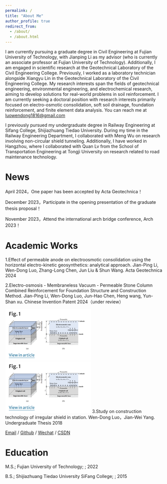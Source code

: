 ```yaml
---
permalink: /
title: "About Me"
author_profile: true
redirect_from: 
  - /about/
  - /about.html
---
```


I am currently pursuing a graduate degree in Civil Engineering at Fujian University of Technology, with Jianping Li as my advisor (who is currently an associate professor at Fujian University of Technology). Additionally, I am engaged in scientific research at the Geotechnical Laboratory of the Civil Engineering College. Previously, I worked as a laboratory technician alongside Xiangyu Lin in the Geotechnical Laboratory of the Civil Engineering College. My research interests span the fields of geotechnical engineering, environmental engineering, and electrochemical research, aiming to develop solutions for real-world problems in soil reinforcement. I am currently seeking a doctoral position with research interests primarily focused on electro-osmotic consolidation, soft soil drainage, foundation reinforcement, and finite element data analysis. You can reach me at luowendong1816@gmail.com

I previously pursued my undergraduate degree in Railway Engineering at Sifang College, Shijiazhuang Tiedao University. During my time in the Railway Engineering Department, I collaborated with Meng Wu on research involving non-circular shield tunneling. Additionally, I have worked in Hangzhou, where I collaborated with Quan Lv from the School of Transportation Engineering at Tongji University on research related to road maintenance technology.


News
======
April 2024，One paper has been accepted by Acta Geotechnica！

December 2023，Participate in the opening presentation of the graduate thesis proposal！

November 2023，Attend the international arch bridge conference, Arch 2023！


Academic Works
======




1.Effect of permeable anode on electroosmotic consolidation using the horizontal electro-kinetic geosynthetics: analytical approach. 
Jian-Ping Li, Wen-Dong Luo, Zhang-Long Chen, Jun Liu & Shun Wang. 
Acta Geotechnica 2024



2.Electro-osmosis - Membraneless Vacuum - Permeable Stone Column Combined Reinforcement for Foundation Structure and Construction Method. 
Jian-Ping Li, Wen-Dong Luo, Jun-Hao Chen, Heng wang, Yun-Shan xu. 
Chinese Invention Patent 2024（under review）

![image](https://github.com/WendongLuo/My-Web-Sites/blob/master/images/work1.png)
![image](https://github.com/WendongLuo/My-Web-Sites/blob/master/images/work1.png)
3.Study on construction technology of irregular shield in station. 
Wen-Dong Luo，Jian-Wei Yang. 
Undergraduate Thesis 2018

[Email](mailto:XX@stu.pku.edu.cn) / [Github](https://github.com/QiuDi233) / [Wechat](../images/wechat.jpg) / [CSDN](https://blog.csdn.net/qd1813100174?spm=1000.2115.3001.5343)


                            

Education
======
M.S.; Fujian University of Technology; ; 2022

B.S.; Shijiazhuang Tiedao University SiFang College; ; 2015


